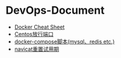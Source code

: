 # DevOps-Document
- [Docker Cheat Sheet](doc/Docker.md)
- [Centos放行端口](doc/centos放行端口.md)
- [docker-compose脚本(mysql、redis etc.)](docker-compose)
- [navicat重置试用期](navicat-reset-mac)